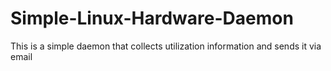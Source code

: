 # Simple-Linux-Hardware-Daemon
This is a simple daemon that collects utilization information and sends it via email
